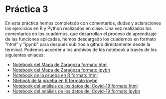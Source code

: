 # Práctica 3
En esta práctica hemos completado con comentarios, dudas y aclaraciones los ejercicios en R y Python realizados en clase. Una vez realizados los comentarios en los cuadernos, que desarrollan el proceso de aprendizaje de las funciones aplicadas, hemos descargado los cuadernos en formato "html" y "ipynb" para después subirlos a github directamente desde la terminal.
Podemos acceder a los archivos de los notebook a través de los siguientes enlaces: 
- [Notebook del Mapa de Zaragoza formato html](https://github.com/aarrugaeta/Practica-3/blob/main/api-pandas-folium.html)
- [Notebook del Mapa de Zaragoza formato ipybn](https://github.com/aarrugaeta/Practica-3/blob/main/api-pandas-folium.ipynb)
- [Notebook de la prueba en R formato html](https://github.com/aarrugaeta/Practica-3/blob/main/probando-con-r.html)
- [Ntebook de la prueba en R formato ipybn](https://github.com/aarrugaeta/Practica-3/blob/main/probando-con-r.ipynb)
- [Notebook del análisis de los datos del Covid-19 formato html](https://github.com/aarrugaeta/Practica-3/blob/main/python-api-covid-pandas.html)
- [Notebook del análisis de los datos del Covid-19 formato ipybn](https://github.com/aarrugaeta/Practica-3/blob/main/python-api-covid-pandas.ipybn)
